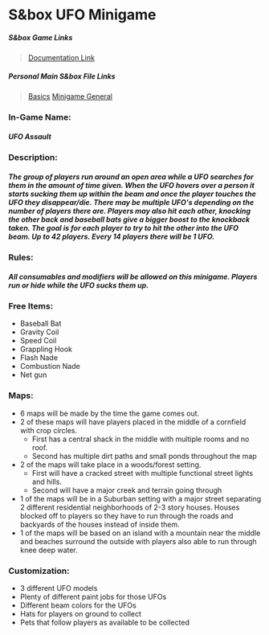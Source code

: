 # S&box UFO Minigame

##### S&box Game Links
> [Documentation Link](https://wiki.facepunch.com/sbox/)

##### Personal Main S&box File Links
> [Basics](https://github.com/Plyons614/Sbox-Documentation-/blob/main/s%26boxBasics.md)
> [Minigame General](https://github.com/Plyons614/Sbox-Documentation-/blob/main/s%26boxMiniGameServerInfo.md)

### In-Game Name:
##### UFO Assault

### Description:
##### The group of players run around an open area while a UFO searches for them in the amount of time given. When the UFO hovers over a person it starts sucking them up within the beam and once the player touches the UFO they disappear/die. There may be multiple UFO's depending on the number of players there are. Players may also hit each other, knocking the other back and baseball bats give a bigger boost to the knockback taken. The goal is for each player to try to hit the other into the UFO beam. Up to 42 players. Every 14 players there will be 1 UFO. 

### Rules:
##### All consumables and modifiers will be allowed on this minigame. Players run or hide while the UFO sucks them up.

### Free Items:
- Baseball Bat
- Gravity Coil
- Speed Coil
- Grappling Hook
- Flash Nade
- Combustion Nade
- Net gun

### Maps:
- 6 maps will be made by the time the game comes out.
- 2 of these maps will have players placed in the middle of a cornfield with crop circles.
  - First has a central shack in the middle with multiple rooms and no roof.
  - Second has multiple dirt paths and small ponds throughout the map
- 2 of the maps will take place in a woods/forest setting. 
  - First will have a cracked street with multiple functional street lights and hills.
  - Second will have a major creek and terrain going through
 - 1 of the maps will be in a Suburban setting with a major street separating 2 different residential neighborhoods of 2-3 story houses. Houses blocked off to players so they have to run through the roads and backyards of the houses instead of inside them.
 - 1 of the maps will be based on an island with a mountain near the middle and beaches surround the outside with players also able to run through knee deep water.

### Customization: 
- 3 different UFO models
- Plenty of different paint jobs for those UFOs
- Different beam colors for the UFOs
- Hats for players on ground to collect
- Pets that follow players as available to be collected
